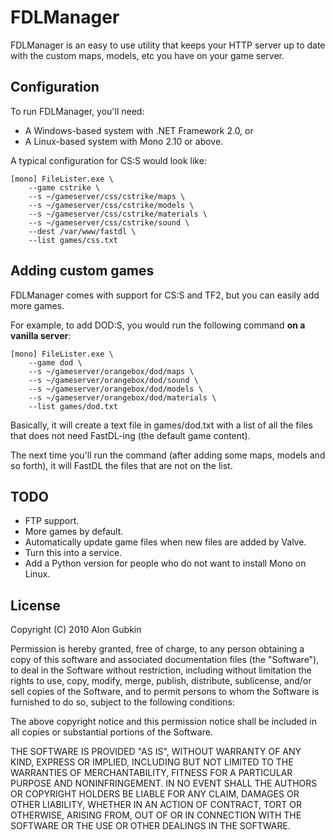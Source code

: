 FDLManager
==========

FDLManager is an easy to use utility that keeps your HTTP server up to date with the custom maps, models, etc you have on your game server.


Configuration
-------------------

To run FDLManager, you'll need:

 - A Windows-based system with .NET Framework 2.0, or
 - A Linux-based system with Mono 2.10 or above.

A typical configuration for CS:S would look like:

    [mono] FileLister.exe \
        --game cstrike \
        --s ~/gameserver/css/cstrike/maps \     
		--s ~/gameserver/css/cstrike/models \
		--s ~/gameserver/css/cstrike/materials \
 		--s ~/gameserver/css/cstrike/sound \   
		--dest /var/www/fastdl \      
		--list games/css.txt

Adding custom games
--------------------

FDLManager comes with support for CS:S and TF2, but you can easily add more games.

For example, to add DOD:S, you would run the following command **on a vanilla server**:

    [mono] FileLister.exe \
        --game dod \
        --s ~/gameserver/orangebox/dod/maps \
		--s ~/gameserver/orangebox/dod/sound \
		--s ~/gameserver/orangebox/dod/models \ 
		--s ~/gameserver/orangebox/dod/materials \      
		--list games/dod.txt

Basically, it will create a text file in games/dod.txt with a list of all the files that does not need FastDL-ing (the default game content). 

The next time you'll run the command (after adding some maps, models and so forth), it will FastDL the files that are not on the list.

TODO
----

 - FTP support.
 - More games by default.
 - Automatically update game files when new files are added by Valve.
 - Turn this into a service.
 - Add a Python version for people who do not want to install Mono on Linux.
 
License
-------

Copyright (C) 2010 Alon Gubkin

Permission is hereby granted, free of charge, to any person obtaining a copy
of this software and associated documentation files (the "Software"), to deal
in the Software without restriction, including without limitation the rights
to use, copy, modify, merge, publish, distribute, sublicense, and/or sell
copies of the Software, and to permit persons to whom the Software is
furnished to do so, subject to the following conditions:

The above copyright notice and this permission notice shall be included in
all copies or substantial portions of the Software.

THE SOFTWARE IS PROVIDED "AS IS", WITHOUT WARRANTY OF ANY KIND, EXPRESS OR
IMPLIED, INCLUDING BUT NOT LIMITED TO THE WARRANTIES OF MERCHANTABILITY,
FITNESS FOR A PARTICULAR PURPOSE AND NONINFRINGEMENT. IN NO EVENT SHALL THE
AUTHORS OR COPYRIGHT HOLDERS BE LIABLE FOR ANY CLAIM, DAMAGES OR OTHER
LIABILITY, WHETHER IN AN ACTION OF CONTRACT, TORT OR OTHERWISE, ARISING FROM,
OUT OF OR IN CONNECTION WITH THE SOFTWARE OR THE USE OR OTHER DEALINGS IN
THE SOFTWARE.